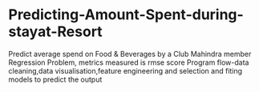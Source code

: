 # Predicting-Amount-Spent-during-stayat-Resort
Predict average spend on Food & Beverages by a Club Mahindra member 
Regression Problem, metrics measured is rmse score
Program flow-data cleaning,data visualisation,feature engineering and selection and fiting models to predict the output
